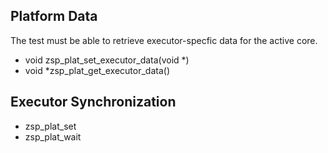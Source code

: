 
## Platform Data
The test must be able to retrieve executor-specfic data for the
active core.

- void zsp_plat_set_executor_data(void *)
- void *zsp_plat_get_executor_data()

## Executor Synchronization
- zsp_plat_set
- zsp_plat_wait

